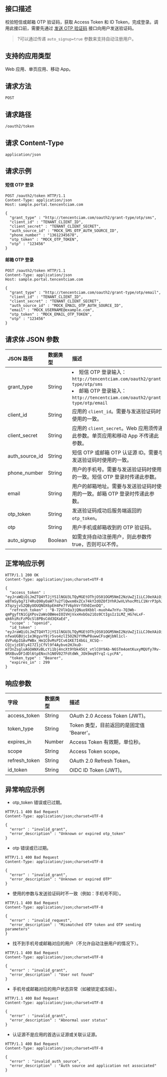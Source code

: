 ## 接口描述
校验短信或邮箱 OTP 验证码，获取 Access Token 和 ID Token，完成登录。调用此接口前，需要先通过 [发送 OTP 验证码](https://cloud.tencent.com/document/product/1441/71640) 接口向用户发送验证码。

>?可以通过传递 `auto_signup=true` 参数来支持自动注册用户。

## 支持的应用类型
Web 应用、单页应用、移动 App。

## 请求方法
```
POST
```
## 请求路径
```
/oauth2/token
```
## 请求 Content-Type
```
application/json
```

## 请求示例
#### 短信 OTP 登录
```
POST /oauth2/token HTTP/1.1
Content-Type: application/json
Host: sample.portal.tencentciam.com

{
  "grant_type" : "http://tencentciam.com/oauth2/grant-type/otp/sms",
  "client_id" : "TENANT_CLIENT_ID",
  "client_secret" : "TENANT_CLIENT_SECRET",
  "auth_source_id" : "MOCK_SMS_OTP_AUTH_SOURCE_ID",
  "phone_number" : "13612345678",
  "otp_token" : "MOCK_OTP_TOKEN",
  "otp" : "123456"
}
```
#### 邮箱 OTP 登录
```
POST /oauth2/token HTTP/1.1
Content-Type: application/json
Host: sample.portal.tencentciam.com

{
  "grant_type" : "http://tencentciam.com/oauth2/grant-type/otp/email",
  "client_id" : "TENANT_CLIENT_ID",
  "client_secret" : "TENANT_CLIENT_SECRET",
  "auth_source_id" : "MOCK_EMAIL_OTP_AUTH_SOURCE_ID",
  "email" : "MOCK_USERNAME@example.com",
  "otp_token" : "MOCK_EMAIL_OTP_TOKEN",
  "otp" : "123456"
}
```

## 请求体 JSON 参数
| JSON 路径      | 数据类型 | 描述                                                         |
| :------------- | :------- | :----------------------------------------------------------- |
| grant_type     | String   | <li>短信 OTP 登录输入： `http://tencentciam.com/oauth2/grant-type/otp/sms`</li><li>邮箱 OTP 登录输入：`http://tencentciam.com/oauth2/grant-type/otp/email` </li>|
| client_id      | String   | 应用的 `client_id`。需要与发送验证码时使用的一致。           |
| client_secret  | String   | 应用的 `client_secret`。Web 应用须传递此参数。单页应用和移动 App 不传递此参数。 |
| auth_source_id | String   | 短信 OTP 或邮箱 OTP 认证源 ID。需要与发送验证码时使用的一致。 |
| phone_number   | String   | 用户的手机号。需要与发送验证码时使用的一致。短信 OTP 登录时传递此参数。 |
| email          | String   | 用户的邮箱地址。需要与发送验证码时使用的一致。邮箱 OTP 登录时传递此参数。 |
| otp_token      | String   | 发送验证码成功后服务端返回的 `otp_token`。                   |
| otp            | String   | 用户手机或邮箱收到的 OTP 验证码。                            |
| auto_signup    | Boolean  | 如需支持自动注册用户，则此参数传 true，否则可以不传。        |

## 正常响应示例
```
HTTP/1.1 200 OK
Content-Type: application/json;charset=UTF-8

{
  "access_token" : "eyJraWQiOiJmZTQ4YTJjYS1lNGU3LTQyMGEtOThjOS01OGM5NmI2NzUwZjIiLCJ0eXAiOiJKV1QiLCJhbGciOiJSUzI1NiJ9.eyJzdWIiOiJNT0NLX1VTRVJfSUQiLCJhdWQiOiJURU5BTlRfQ0xJRU5UX0lEIiwibmJmIjoxNjQ3NDIwMDM1LCJzY29wZSI6WyJvcGVuaWQiXSwiaXNzIjoiaHR0cHM6XC9cL3NhbXBsZS5wb3J0YWwudGVuY2VudGNpYW0uY29tIiwiZXhwIjoxNjQ3NDIwMzM1LCJpYXQiOjE2NDc0MjAwMzUsImp0aSI6ImMxZmE5Yzk4LThhZjQtNDA1Zi1iOWFhLTdiNTU2MjY1NDljNSJ9.FzvKdLeIgNeYKwQeixIGKX2JPkZ9tJ43fnwuaruLY85RQj9cMedm9eSU4Ft_h7NJkwH-eBTmSybg7174RsQ98yOaW77u2flQwxm0xZCx74kY2dOZOf3YhRJwVLVhocMtLC1NrrP3phJSVfYYzClS_ppTnSHcGZhiVzW57YgolTr0EeuOMucmt1jh_I76kDreo_B5UhV95sRqP_R5FMVBLpGvlAD3TPVCMs3zQETlgHHyq2UE9YBnkNBLK9RzxknRZ0XSnUMxpcPCod4e7Q7S87QqML2S_3AbcmJlPY5q0D-XTqzyjvS2QByUOUQNOX6pEH4Pe7fV6phVrfXh0IenDQ",
  "refresh_token" : "B-72VlkQa3jQNuo9Xbbl-muoh4w7nYu-7Q3Wb-qmPgyftN1CgXPov2aWsOBWeeIOIVHjVxxHxbOa21Oz0CtIgsIz1LMZ_HG7eLxF-qk6hiRcFzPOcSl8PBsCdd3QXaEd",
  "scope" : "openid",
  "id_token" : "eyJraWQiOiJmZTQ4YTJjYS1lNGU3LTQyMGEtOThjOS01OGM5NmI2NzUwZjIiLCJ0eXAiOiJKV1QiLCJhbGciOiJSUzI1NiJ9.eyJzdWIiOiJNT0NLX1VTRVJfSUQiLCJhdWQiOiJURU5BTlRfQ0xJRU5UX0lEIiwiYXpwIjoiVEVOQU5UX0NMSUVOVF9JRCIsImlzcyI6Imh0dHBzOlwvXC9zYW1wbGUucG9ydGFsLnRlbmNlbnRjaWFtLmNvbSIsImV4cCI6MTY0NzQyMTgzNSwiaWF0IjoxNjQ3NDIwMDM1LCJqdGkiOiI5MGFiMzljMi00NjQzLTQwYTEtODdmOC0yN2Q5ODkzOTExMDQifQ.ZqgRcJae_XEUd1XIbu2_pzdgnJCtEehLoCTTHJhEvewOeEnUlfYkRMrpfZ_hYSVsaWDZy0zdqntWmpmN57eJuw-nfwaUGBUjc1e3KgyvY9jr5vo4zlI5O2NJYYMwP8uwwCFsqWjbNl1cl-dVPu6pIGAvPWBx_Hm1C0vMsPICv61KE7I4bGi_XCSQ--CQjvjzE8ly4I7Z1jCfVl9f4Aybve2HJkuD-m73nZsgluAGOANXvBLcYi1bj4ncXt9Ybk45Gt_vtlCOY9Ab-N6STm4omtKuxyMQUfy7Rv-9RXBuvDFIdDl6tpENxch1N0V027FdtdWk_JOk9mq97rqI-LycPA",
  "token_type" : "Bearer",
  "expires_in" : 299
}
```

## 响应参数
| 字段          | 数据类型 | 描述                                      |
| :------------ | :------- | :---------------------------------------- |
| access_token  | String   | OAuth 2.0 Access Token (JWT)。            |
| token_type    | String   | Token 类型，目前返回的是固定值 'Bearer'。 |
| expires_in    | Number   | Access Token 有效期，单位秒。             |
| scope         | String   | Access Token scope。                      |
| refresh_token | String   | OAuth 2.0 Refresh Token。                 |
| id_token      | String   | OIDC ID Token (JWT)。                     |

## 异常响应示例
- otp_token 错误或已过期。
```
HTTP/1.1 400 Bad Request
Content-Type: application/json;charset=UTF-8

{
  "error" : "invalid_grant",
  "error_description" : "Unknown or expired otp_token"
}
```
- otp 错误或已过期。
```
HTTP/1.1 400 Bad Request
Content-Type: application/json;charset=UTF-8

{
  "error" : "invalid_grant",
  "error_description" : "Unknown or expired OTP"
}
```
- 使用的参数与发送验证码时不一致（例如：手机号不同）。
```
HTTP/1.1 400 Bad Request
Content-Type: application/json;charset=UTF-8

{
  "error" : "invalid_request",
  "error_description" : "Mismatched OTP token and OTP sending parameters"
}
```
- 找不到手机号或邮箱对应的用户（不允许自动注册用户的情况下）。
```
HTTP/1.1 400 Bad Request
Content-Type: application/json;charset=UTF-8

{
  "error" : "invalid_grant",
  "error_description" : "User not found"
}
```
- 手机号或邮箱对应的用户状态异常（如被锁定或冻结）。
```
HTTP/1.1 400 Bad Request
Content-Type: application/json;charset=UTF-8

{
  "error" : "invalid_grant",
  "error_description" : "Abnormal user status"
}
```
- 认证源不是应用的首选认证源或关联认证源。
```
HTTP/1.1 400 Bad Request
Content-Type: application/json;charset=UTF-8

{
  "error" : "invalid_auth_source",
  "error_description" : "Auth source and application not associated"
}
```
